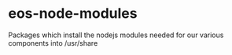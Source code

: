 eos-node-modules
================

Packages which install the nodejs modules needed for our various components into /usr/share
